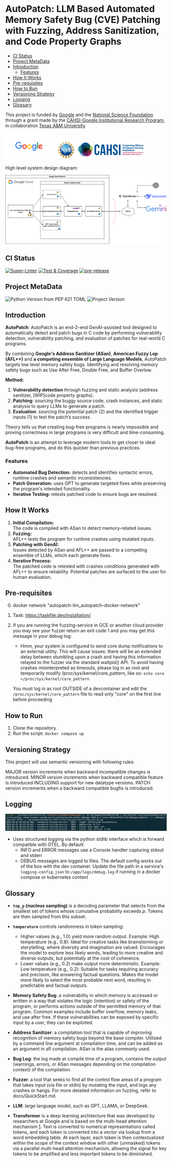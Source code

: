 # **AutoPatch: LLM Based Automated Memory Safety Bug (CVE) Patching with Fuzzing, Address Sanitization, and Code Property Graphs** <!-- omit in toc -->

- [CI Status](#ci-status)
- [Project MetaData](#project-metadata)
- [Introduction](#introduction)
  - [Features](#features)
- [How It Works](#how-it-works)
- [Pre-requisites](#pre-requisites)
- [How to Run](#how-to-run)
- [Versioning Strategy](#versioning-strategy)
- [Logging](#logging)
- [Glossary](#glossary)

This project is funded by [Google](https://google.com/) and the [National Science Foundation](https://www.nsf.gov/) through a grant made by the [CAHSI-Google Institutional Research Program](https://cahsi.utep.edu/cahsi-google-irp), in collaboration [Texas A&M University](https://www.tamu.edu/index.html)

[![Google Logo](./docs/images/google-logo.png)](https://google.com) [![NSF CAHSI Logo](./docs/images/NSF-CAHSI-logo.png)](https://cahsi.utep.edu/)  



High level system design diagram:

![High Level System Diagram AutoPatch v0.5.1](./docs/Diagrams/autopatch-v.0.5.1.drawio.png)

## CI Status

[![Super-Linter](https://github.com/sysec-uic/AutoPatch-LLM/actions/workflows/super-linter.yml/badge.svg)](https://github.com/marketplace/actions/super-linter)
[![Test & Coverage](https://github.com/sysec-uic/AutoPatch-LLM/actions/workflows/test-coverage.yml/badge.svg)](https://github.com/sysec-uic/AutoPatch-LLM/actions/workflows/test-coverage.yml)
[![pre-release](https://github.com/sysec-uic/AutoPatch-LLM/actions/workflows/pre-release.yml/badge.svg)](https://github.com/sysec-uic/AutoPatch-LLM/actions/workflows/pre-release.yml)

## Project MetaData

![Python Version from PEP 621 TOML](https://img.shields.io/python/required-version-toml?tomlFilePath=https%3A%2F%2Fraw.githubusercontent.com%2Fsysec-uic%2FAutoPatch-LLM%2Fmain%2Fpyproject.toml)
![Project Version](https://img.shields.io/badge/dynamic/toml?url=https%3A%2F%2Fraw.githubusercontent.com%2Fsysec-uic%2FAutoPatch-LLM%2Fmain%2Fpyproject.toml&query=%24.project.version&label=version)

## Introduction  


**AutoPatch**: AutoPatch is an end-2-end GenAI-assisted tool designed to automatically detect and patch bugs in C code by performing vulnerability detection, vulnerability patching, and evaluation of patches for real-world C programs.

By combining **Google's Address Sanitizer (ASan)**, **American Fuzzy Lop (AFL++)** and **a competing ensemble of Large Language Models**, AutoPatch targets low level memory safety bugs.  Identifying and resolving memory safety bugs such as Use After Free, Double Free, and Buffer Overlow.

**Method:**
1. **Vulnerability detection** through fuzzing and static analysis (address sanitizer, [WIP]code property graphs).
2. **Patching**: sourcing the buggy source code, crash instances, and static analysis to query LLMs to generate a patch.
3. **Evaluation**: sourcing the potential patch (2) and the identified trigger inputs (1) to test the patch’s success.

Theory tells us that creating bug-free programs is nearly impossible and proving correctness in large programs is very difficult and time-consuming.

**AutoPatch** is an attempt to leverage modern tools to get closer to ideal bug-free programs, and do this quicker than previous practices.

### Features  

- **Automated Bug Detection:** detects and identifies syntactic errors, runtime crashes and semantic inconsistencies.  
- **Patch Generation:** uses GPT to generate targeted fixes while preserving the program's intended functionality.  
- **Iterative Testing:** retests patched code to ensure bugs are resolved.

## How It Works

1. **Initial Compilation:**  
   The code is compiled with ASan to detect memory-related issues.  
2. **Fuzzing:**  
   AFL++ tests the program for runtime crashes using mutated inputs.  
3. **Patching with GenAI:**  
   Issues detected by ASan and AFL++ are passed to a competing ensemble of LLMs, which each generate fixes.  
4. **Iterative Process:**  
   The patched code is retested with crashes conditions generated with AFL++ to ensure reliability.  Potential patches are surfaced to the user for human evaluation.

## Pre-requisites

0. docker network "autopatch-llm_autopatch-docker-network"

1. Task: <https://taskfile.dev/installation/>

2. If you are running the fuzzing-service in GCE or another cloud provider you may see your fuzzer return an exit code 1 and you may get this message in your debug log:

   - Hmm, your system is configured to send core dump notifications to an
      external utility. This will cause issues: there will be an extended delay
      between stumbling upon a crash and having this information relayed to the
      fuzzer via the standard waitpid() API.
      To avoid having crashes misinterpreted as timeouts, please log in as root
      and temporarily modify /proc/sys/kernel/core_pattern, like so:
      `echo core >/proc/sys/kernel/core_pattern`

   You must log in as root OUTSIDE of a devcontainer and edit the `/proc/sys/kernel/core_pattern` file to read only "core" on the first line before proceeding

## How to Run

1. Clone the repository.  
2. Run the script: `docker compose up`
<!-- 2. Run the script: `python3 main/main.py` -->

## Versioning Strategy

This project will use semantic versioning with following rules:

MAJOR version increments when backward incompatible changes is introduced.
MINOR version increments when backward compatible feature is introduced INCLUDING support for new datatype versions.
PATCH version increments when a backward compatible bugfix is introduced.

## Logging

![`2025-02-25 02:53:34,846 - autopatch.fuzzing-service - INFO - Logger initialized successfully.`](docs/images/structured-logging.png)

- Uses structured logging via the python stdlib interface which is forward compatible with OTEL.  By default:
  - INFO and ERROR messages use a Console handler capturing stdout and stderr
  - DEBUG messages are logged to files.  The default config works out of the box with the dev container.  Update the file path in a service's `logging-config.json` to `/app/logs/debug.log` if running in a docker compose or kubernetes context

## Glossary

- **`top_p` (nucleus sampling)** is a decoding parameter that selects from the smallest set of tokens whose cumulative probability exceeds *p*. Tokens are then sampled from this subset.
- **`temperature`** controls randomness in token sampling: 
  - Higher values (e.g., 1.0) yield more random output. Example: High temperature (e.g., 0.8): Ideal for creative tasks like brainstorming or storytelling, where diversity and imagination are valued.  Encourages the model to explore less likely words, leading to more creative and diverse outputs, but potentially at the cost of coherence. 
  - Lower values (e.g., 0.2) make output more deterministic.  Example: Low temperature (e.g., 0.2): Suitable for tasks requiring accuracy and precision, like answering factual questions. 
 Makes the model more likely to select the most probable next word, resulting in predictable and factual outputs.
 
- **Memory Safety Bug**: a vulnerability in which memory is accessed or written in a way that violates the logic (intention) or safety of the program, or performs actions outside of the permitted memory of that program. Common examples include buffer overflow, memory leaks, and use after free. If these vulnerabilities can be exposed by specific input by a user, they can be exploited.
- **Address Sanitizer**: a compilation tool that is capable of improving recognition of memory safety bugs beyond the base compiler. Utilized by a command line argument at compilation time, and can be added as an argument in afl compilation. ASan is the alias commonly used.
- **Bug Log**: the log made at compile time of a program, contains the output (warnings, errors, or ASan messages depending on the compilation context) of the compilation.
- **Fuzzer**: a tool that seeks to find all the control flow areas of a program that takes input (via file or stdin) by mutating the input, and logs any crashes or hangs. For more detailed information on fuzzing, refer to docs/QuickStart.md.
- **LLM**: large language model, such as GPT, LLAMA, or DeepSeek.
- **Transformer** is a deep learning architecture that was developed by researchers at Google and is based on the multi-head attention mechanism [1](./docs/References/reference.bib). Text is converted to numerical representations called tokens, and each token is converted into a vector via lookup from a word embedding table. At each layer, each token is then contextualized within the scope of the context window with other (unmasked) tokens via a parallel multi-head attention mechanism, allowing the signal for key tokens to be amplified and less important tokens to be diminished.
